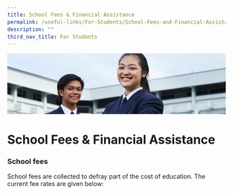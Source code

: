```yaml
---
title: School Fees & Financial Assistance
permalink: /useful-links/For-Students/School-Fees-and-Financial-Assistance/
description: ""
third_nav_title: For Students
---
```

![](/images/Useful%20Links.jpg)

School Fees & Financial Assistance
==================================

### School fees


School fees are collected to defray part of the cost of education. The current fee rates are given below: